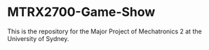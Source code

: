 # MTRX2700-Game-Show
This is the repository for the Major Project of Mechatronics 2 at the University of Sydney.
